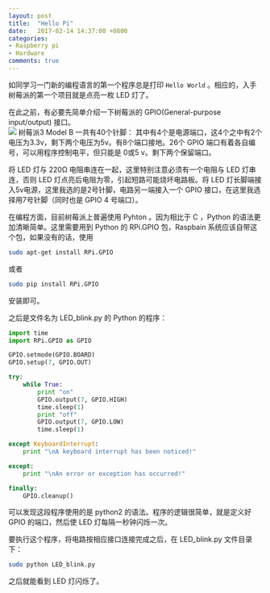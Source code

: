 ```yaml
---
layout: post
title:  "Hello Pi"
date:   2017-02-14 14:37:00 +0800
categories:
- Raspberry pi
- Hardware
comments: true
---
```


如同学习一门新的编程语言的第一个程序总是打印 `Hello World` 。相应的，入手树莓派的第一个项目就是点亮一枚 LED 灯了。  

在此之前，有必要先简单介绍一下树莓派的 GPIO(General-purpose input/output)  接口。  
![](https://az835927.vo.msecnd.net/sites/iot/Resources/images/PinMappings/RP2_Pinout.png)
树莓派3 Model B 一共有40个针脚： 其中有4个是电源端口，这4个之中有2个电压为3.3v，剩下两个电压为5v。有8个端口接地。26个 GPIO 端口有着各自编号，可以用程序控制电平，但只能是 0或5 v。剩下两个保留端口。  

将 LED 灯与 220Ω 电阻串连在一起，这里特别注意必须有一个电阻与 LED 灯串连，否则 LED 灯点亮后电阻为零，引起短路可能烧坏电路板。将 LED 灯长脚端接入5v电源，这里我选的是2号针脚，电路另一端接入一个 GPIO 接口，在这里我选择用7号针脚（同时也是 GPIO 4 号端口）。  

在编程方面，目前树莓派上普遍使用 Pyhton 。因为相比于 C ，Python 的语法更加清晰简单。这里需要用到 Python 的 RPi.GPIO 包，Raspbain 系统应该自带这个包，如果没有的话，使用

```bash
sudo apt-get install RPi.GPIO
```

或者

```bash
sudo pip install RPi.GPIO
```

安装即可。  

之后是文件名为 LED_blink.py 的 Python 的程序：

```python
import time
import RPi.GPIO as GPIO

GPIO.setmode(GPIO.BOARD)
GPIO.setup(7, GPIO.OUT)

try:
    while True:
        print "on"
        GPIO.output(7, GPIO.HIGH)
        time.sleep(1)
        print "off"
        GPIO.output(7, GPIO.LOW)
        time.sleep(1)

except KeyboardInterrupt:
    print "\nA keyboard interrupt has been noticed!"

except:
    print "\nAn error or exception has occurred!"

finally:
    GPIO.cleanup()
```

可以发现这段程序使用的是 python2 的语法。程序的逻辑很简单，就是定义好 GPIO 的端口，然后使 LED 灯每隔一秒钟闪烁一次。  

要执行这个程序，将电路按相应接口连接完成之后，在 LED_blink.py 文件目录下：

```bash
sudo python LED_blink.py
```

之后就能看到 LED 灯闪烁了。
